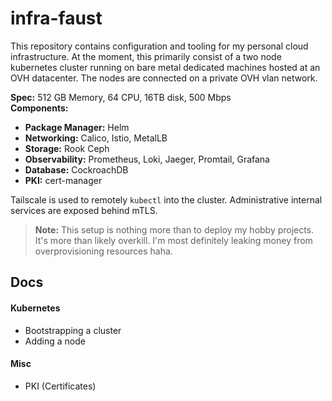 # infra-faust
This repository contains configuration and tooling for my personal cloud infrastructure.
At the moment, this primarily consist of a two node kubernetes cluster running on bare metal
dedicated machines hosted at an OVH datacenter. The nodes are connected on a private OVH vlan 
network.

**Spec:** 512 GB Memory, 64 CPU, 16TB disk, 500 Mbps  
**Components:**
* **Package Manager:** Helm
* **Networking:** Calico, Istio, MetalLB
* **Storage:** Rook Ceph
* **Observability:** Prometheus, Loki, Jaeger, Promtail, Grafana
* **Database:** CockroachDB
* **PKI:** cert-manager

Tailscale is used to remotely `kubectl` into the cluster. Administrative internal services are exposed behind mTLS.

> **Note:** This setup is nothing more than to deploy my hobby projects. It's more than likely overkill.
I'm most definitely leaking money from overprovisioning resources haha.

## Docs 
#### Kubernetes
* Bootstrapping a cluster
* Adding a node

#### Misc
* PKI (Certificates)